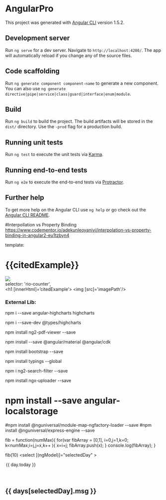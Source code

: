 # AngularPro

This project was generated with [Angular CLI](https://github.com/angular/angular-cli) version 1.5.2.

## Development server

Run `ng serve` for a dev server. Navigate to `http://localhost:4200/`. The app will automatically reload if you change any of the source files.

## Code scaffolding

Run `ng generate component component-name` to generate a new component. You can also use `ng generate directive|pipe|service|class|guard|interface|enum|module`.

## Build

Run `ng build` to build the project. The build artifacts will be stored in the `dist/` directory. Use the `-prod` flag for a production build.

## Running unit tests

Run `ng test` to execute the unit tests via [Karma](https://karma-runner.github.io).

## Running end-to-end tests

Run `ng e2e` to execute the end-to-end tests via [Protractor](http://www.protractortest.org/).

## Further help

To get more help on the Angular CLI use `ng help` or go check out the [Angular CLI README](https://github.com/angular/angular-cli/blob/master/README.md).

#Interpollation vs Property Binding 
https://www.codementor.io/adekunleoyaniyi/interpolation-vs-property-binding-in-angular2-eu1tzbyn4

   template: <div>
                    <h1>{{citedExample}}</h1>
                    <img src='{{imagePath}}'/>
                </div>
selector: 'rio-counter',
            <div>
                    <h1 [innerHtml]=’citedExample’></h1>
                    <img [src]='imagePath'/>
            </div>
### External Lib:
npm i --save angular-highcharts highcharts

npm i --save-dev @types/highcharts

npm install ng2-pdf-viewer --save

npm install --save @angular/material @angular/cdk

npm install bootstrap --save

npm install typings --global

npm i ng2-search-filter --save

npm install ngx-uploader --save

# npm install --save angular-localstorage
#npm install @nguniversal/module-map-ngfactory-loader --save
#npm install @nguniversal/express-engine --save



fib = function(numMax){
    for(var fibArray = [0,1], i=0,j=1,k=0; k<numMax;i=j,j=x,k++ ){
        x=i+j;
        fibArray.push(x);
    }
    console.log(fibArray);
}

fib(10)
<select [(ngModel)]="selectedDay" >
  <option
  *ngFor='let day of days; let i = index'
  [attr.data-index]="i"
  [ngValue]="i">
    {{ day.today }}
  </option>
</select>
<br><br>
<h2>{{ days[selectedDay].msg }}</h2>